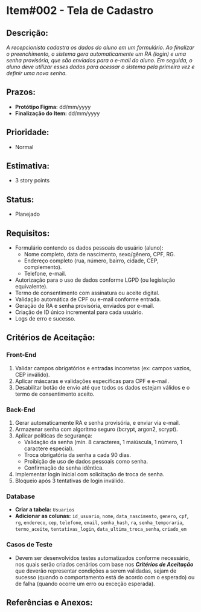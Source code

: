 # Item#002 - Tela de Cadastro

## **Descrição:**  
*A recepcionista cadastra os dados do aluno em um formulário. Ao finalizar o preenchimento, o sistema gera automaticamente um RA (login) e uma senha provisória, que são enviados para o e-mail do aluno. Em seguida, o aluno deve utilizar esses dados para acessar o sistema pela primeira vez e definir uma nova senha.*

## **Prazos**:
- **Protótipo Figma:** dd/mm/yyyy  
- **Finalização do Item:** dd/mm/yyyy  

## **Prioridade**:
- Normal

## **Estimativa**:
- 3 story points

## **Status**:
- Planejado

## **Requisitos:**
- Formulário contendo os dados pessoais do usuário (aluno):
  - Nome completo, data de nascimento, sexo/gênero, CPF, RG.
  - Endereço completo (rua, número, bairro, cidade, CEP, complemento).
  - Telefone, e-mail.
- Autorização para o uso de dados conforme LGPD (ou legislação equivalente).
- Termo de consentimento com assinatura ou aceite digital.
- Validação automática de CPF ou e-mail conforme entrada.
- Geração de RA e senha provisória, enviados por e-mail.
- Criação de ID único incremental para cada usuário.
- Logs de erro e sucesso.

## **Critérios de Aceitação:**

### **Front-End**
1. Validar campos obrigatórios e entradas incorretas (ex: campos vazios, CEP inválido).
2. Aplicar máscaras e validações específicas para CPF e e-mail.
3. Desabilitar botão de envio até que todos os dados estejam válidos e o termo de consentimento aceito.

### **Back-End**
1. Gerar automaticamente RA e senha provisória, e enviar via e-mail.
2. Armazenar senha com algoritmo seguro (bcrypt, argon2, scrypt).
3. Aplicar políticas de segurança: 
   - Validação da senha (mín. 8 caracteres, 1 maiúscula, 1 número, 1 caractere especial).
   - Troca obrigatória da senha a cada 90 dias.
   - Proibição de uso de dados pessoais como senha.
   - Confirmação de senha idêntica.
4. Implementar login inicial com solicitação de troca de senha.
5. Bloqueio após 3 tentativas de login inválido.

### **Database**  
- **Criar a tabela:** `Usuarios`
- **Adicionar as colunas:** `id_usuario`, `nome`, `data_nascimento`, `genero`, `cpf`, `rg`, `endereco`, `cep`, `telefone`, `email`, `senha_hash`, `ra`, `senha_temporaria`, `termo_aceite`, `tentativas_login`, `data_ultima_troca_senha`, `criado_em`

### **Casos de Teste**
- Devem ser desenvolvidos testes automatizados conforme necessário, nos quais serão criados cenários com base nos ***Critérios de Aceitação*** que deverão representar condições a serem validadas, sejam de sucesso (quando o comportamento está de acordo com o esperado) ou de falha (quando ocorre um erro ou exceção esperada).

## **Referências e Anexos**:
